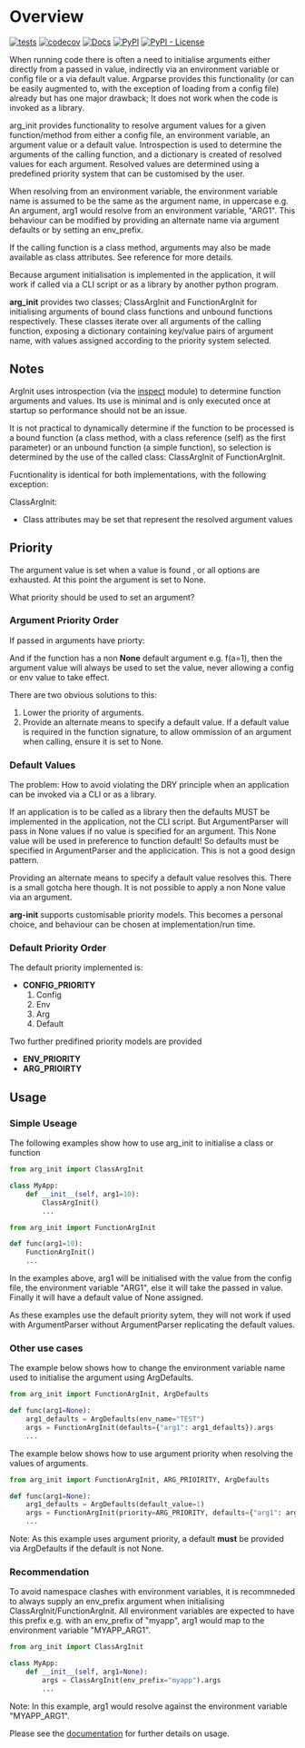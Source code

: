 # Overview

[![tests][tests_badge]][tests_url]
[![codecov][codecov_badge]][codecov_url]
[![Docs][docs_badge]][docs_url]
[![PyPI][pypi_badge]][pypi_url]
[![PyPI - License][license_badge]][license_url]

When running code there is often a need to initialise arguments either directly from a passed in value, indirectly via an environment variable or config file or a via default value. Argparse provides this functionality (or can be easily augmented to, with the exception of loading from a config file) already but has one major drawback; It does not work when the code is invoked as a library.

arg_init provides functionality to resolve argument values for a given function/method from either a config file, an environment variable, an argument value or a default value. Introspection is used to determine the arguments of the calling function, and a dictionary is created of resolved values for each argument. Resolved values are determined using a predefined priority system that can be customised by the user.

When resolving from an environment variable, the environment variable name is assumed to be the same as the argument name, in uppercase e.g. An argument, arg1 would resolve from an environment variable, "ARG1". This behaviour can be modified by providing an alternate name via argument defaults or by setting an env_prefix.

If the calling function is a class method, arguments may also be made available as class attributes. See reference for more details.

Because argument initialisation is implemented in the application, it will work if called via a CLI script or as a library by another python program.

**arg_init** provides two classes; ClassArgInit and FunctionArgInit for initialising arguments of bound class functions and unbound functions respectively. These classes iterate over all arguments of the calling function, exposing a dictionary containing key/value pairs of argument name, with values assigned according to the priority system selected.

## Notes

ArgInit uses introspection (via the [inspect](https://docs.python.org/3/library/inspect.html) module) to determine function arguments and values. Its use is minimal and is only executed once at startup so performance should not be an issue.

It is not practical to dynamically determine if the function to be processed is a bound function (a class method, with a class reference (self) as the first parameter) or an unbound function (a simple function), so selection is determined by the use of the called class: ClassArgInit of FunctionArgInit.

Fucntionality is identical for both implementations, with the following exception:

ClassArgInit:

- Class attributes may be set that represent the resolved argument values

## Priority

The argument value is set when a value is found , or all options are exhausted. At this point the argument is set to None.

What priority should be used to set an argument?

### Argument Priority Order

If passed in arguments have priorty:

And if the function has a non **None** default argument e.g. f(a=1), then the argument value will always be used to set the value, never allowing a config or env value to take effect.

There are two obvious solutions to this:

1. Lower the priority of arguments.
2. Provide an alternate means to specify a default value. If a default value is required in the function signature, to allow ommission of an argument when calling, ensure it is set to None.

### Default Values

The problem: How to avoid violating the DRY principle when an application can be invoked via a CLI or as a library.

If an application is to be called as a library then the defaults MUST be implemented in the application, not the CLI script. But ArgumentParser will pass in None values if no value is specified for an argument. This None value will be used in preference to function default! So defaults must be specified in ArgumentParser and the applicication. This is not a good design pattern.

Providing an alternate means to specify a default value resolves this.
There is a small gotcha here though. It is not possible to apply a non None value via an argument.


**arg-init** supports customisable priority models.
This becomes a personal choice, and behaviour can be chosen at implementation/run time.

### Default Priority Order

The default priority implemented is:

- **CONFIG_PRIORITY**
  1. Config
  1. Env
  1. Arg
  1. Default

Two further predifined priority models are provided

- **ENV_PRIORITY**
- **ARG_PRIOIRTY**

## Usage

### Simple Useage

The following examples show how to use arg_init to initialise a class or function

```python
from arg_init import ClassArgInit

class MyApp:
    def __init__(self, arg1=10):
        ClassArgInit()
        ...
```

```python
from arg_init import FunctionArgInit

def func(arg1=10):
    FunctionArgInit()
    ...
```

In the examples above, arg1 will be initialised with the value from the config file, the environment variable "ARG1", else it will take the passed in value. Finally it will have a default value of None assigned.

As these examples use the default priority sytem, they will not work if used with ArgumentParser without ArgumentParser replicating the default values.

### Other use cases

The example below shows how to change the environment variable name used to initialise the argument using ArgDefaults.

```python
from arg_init import FunctionArgInit, ArgDefaults

def func(arg1=None):
    arg1_defaults = ArgDefaults(env_name="TEST")
    args = FunctionArgInit(defaults={"arg1": arg1_defaults}).args
    ...
```

The example below shows how to use argument priority when resolving the values of arguments.

```python
from arg_init import FunctionArgInit, ARG_PRIOIRITY, ArgDefaults

def func(arg1=None):
    arg1_defaults = ArgDefaults(default_value=1)
    args = FunctionArgInit(priority=ARG_PRIORITY, defaults={"arg1": arg1_defaults}).args
    ...
```

Note:
As this example uses argument priority, a default **must** be provided via ArgDefaults if the default is not None.

### Recommendation

To avoid namespace clashes with environment variables, it is recommneded to always supply an env_prefix argument when initialising ClassArgInit/FunctionArgInit. All environment variables are expected to have this prefix e.g. with an env_prefix of "myapp", arg1 would map to the environment variable "MYAPP_ARG1".

```python
from arg_init import ClassArgInit

class MyApp:
    def __init__(self, arg1=None):
        args = ClassArgInit(env_prefix="myapp").args
        ...
```

Note:
In this example, arg1 would resolve against the environment variable "MYAPP_ARG1".

Please see the [documentation](https://srfoster65.github.io/arg_init/) for further details on usage.

[tests_badge]: https://github.com/srfoster65/arg_init/actions/workflows/build.yml/badge.svg
[tests_url]: https://github.com/srfoster65/arg_init/actions/workflows/build.yml
[codecov_badge]: https://codecov.io/gh/srfoster65/arg_init/graph/badge.svg?token=FFNWSCS4BB
[codecov_url]: https://codecov.io/gh/srfoster65/arg_init
[docs_badge]: https://github.com/srfoster65/arg_init/actions/workflows/docs.yml/badge.svg
[docs_url]: https://srfoster65.github.io/arg_init/
[pypi_badge]: https://img.shields.io/pypi/v/arg-init?logo=python&logoColor=%23cccccc
[pypi_url]: https://pypi.org/project/arg-init
[license_badge]: https://img.shields.io/pypi/l/arg-init
[license_url]: https://srfoster65.github.io/arg-init/license/

